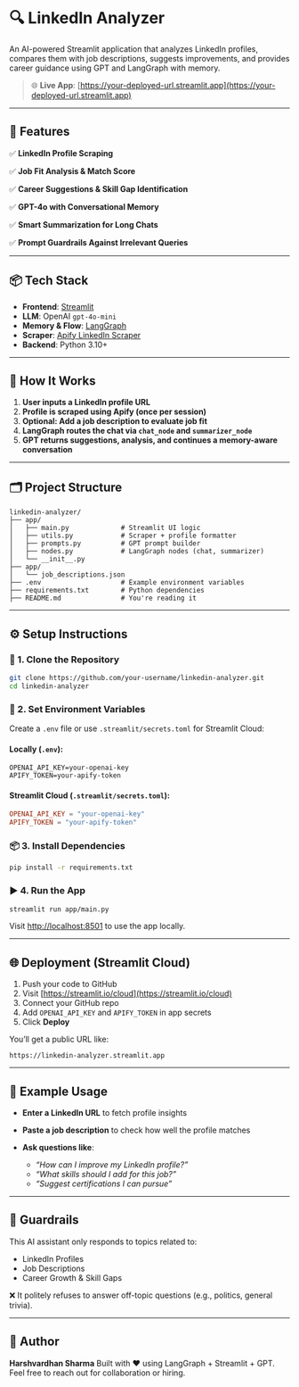 
# 🔍 LinkedIn Analyzer

An AI-powered Streamlit application that analyzes LinkedIn profiles, compares them with job descriptions, suggests improvements, and provides career guidance using GPT and LangGraph with memory.

> 🌐 **Live App**: [https://your-deployed-url.streamlit.app](https://your-deployed-url.streamlit.app)

---

## 🚀 Features

✅ **LinkedIn Profile Scraping**

✅ **Job Fit Analysis & Match Score**

✅ **Career Suggestions & Skill Gap Identification**

✅ **GPT-4o with Conversational Memory**

✅ **Smart Summarization for Long Chats**

✅ **Prompt Guardrails Against Irrelevant Queries**

---

## 📦 Tech Stack

* **Frontend**: [Streamlit](https://streamlit.io/)
* **LLM**: OpenAI `gpt-4o-mini`
* **Memory & Flow**: [LangGraph](https://github.com/langchain-ai/langgraph)
* **Scraper**: [Apify LinkedIn Scraper](https://apify.com/supreme_coder/linkedin-profile-scraper)
* **Backend**: Python 3.10+

---

## 🧠 How It Works

1. **User inputs a LinkedIn profile URL**
2. **Profile is scraped using Apify (once per session)**
3. **Optional: Add a job description to evaluate job fit**
4. **LangGraph routes the chat via `chat_node` and `summarizer_node`**
5. **GPT returns suggestions, analysis, and continues a memory-aware conversation**

---

## 🗂️ Project Structure

```
linkedin-analyzer/
├── app/
│   ├── main.py             # Streamlit UI logic
│   ├── utils.py            # Scraper + profile formatter
│   ├── prompts.py          # GPT prompt builder
│   ├── nodes.py            # LangGraph nodes (chat, summarizer)
│   └── __init__.py
├── app/
│   └── job_descriptions.json
├── .env                    # Example environment variables
├── requirements.txt        # Python dependencies
├── README.md               # You're reading it
```

---

## ⚙️ Setup Instructions

### 🔧 1. Clone the Repository

```bash
git clone https://github.com/your-username/linkedin-analyzer.git
cd linkedin-analyzer
```

### 🔐 2. Set Environment Variables

Create a `.env` file or use `.streamlit/secrets.toml` for Streamlit Cloud:

#### Locally (`.env`):

```env
OPENAI_API_KEY=your-openai-key
APIFY_TOKEN=your-apify-token
```

#### Streamlit Cloud (`.streamlit/secrets.toml`):

```toml
OPENAI_API_KEY = "your-openai-key"
APIFY_TOKEN = "your-apify-token"
```

### 📦 3. Install Dependencies

```bash
pip install -r requirements.txt
```

### ▶️ 4. Run the App

```bash
streamlit run app/main.py
```

Visit [http://localhost:8501](http://localhost:8501) to use the app locally.

---

## 🌐 Deployment (Streamlit Cloud)

1. Push your code to GitHub
2. Visit [https://streamlit.io/cloud](https://streamlit.io/cloud)
3. Connect your GitHub repo
4. Add `OPENAI_API_KEY` and `APIFY_TOKEN` in app secrets
5. Click **Deploy**

You’ll get a public URL like:

```
https://linkedin-analyzer.streamlit.app
```

---

## 🧪 Example Usage

* **Enter a LinkedIn URL** to fetch profile insights
* **Paste a job description** to check how well the profile matches
* **Ask questions like**:

  * *“How can I improve my LinkedIn profile?”*
  * *“What skills should I add for this job?”*
  * *“Suggest certifications I can pursue”*

---

## 🚧 Guardrails

This AI assistant only responds to topics related to:

* LinkedIn Profiles
* Job Descriptions
* Career Growth & Skill Gaps

❌ It politely refuses to answer off-topic questions (e.g., politics, general trivia).

---

## 🙋 Author

**Harshvardhan Sharma**
Built with ❤️ using LangGraph + Streamlit + GPT.
Feel free to reach out for collaboration or hiring.
